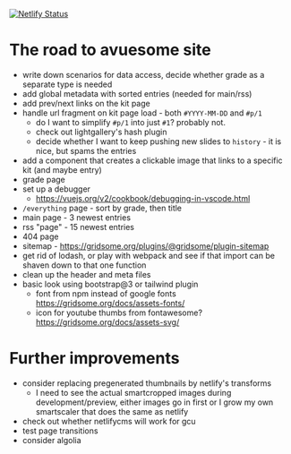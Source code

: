 [![Netlify Status](https://api.netlify.com/api/v1/badges/39fb5576-3cb9-4a94-b61c-4e9eb0fd9108/deploy-status)](https://app.netlify.com/sites/gcu/deploys)

# The road to avuesome site
* write down scenarios for data access, decide whether grade as a separate type is needed
* add global metadata with sorted entries (needed for main/rss)
* add prev/next links on the kit page
* handle url fragment on kit page load - both `#YYYY-MM-DD` and `#p/1`
  * do I want to simplify `#p/1` into just `#1`? probably not.
  * check out lightgallery's hash plugin
  * decide whether I want to keep pushing new slides to `history` - it
    is nice, but spams the entries
* add a component that creates a clickable image that links to a specific kit (and maybe entry)
* grade page
* set up a debugger
  * https://vuejs.org/v2/cookbook/debugging-in-vscode.html
* `/everything` page - sort by grade, then title
* main page - 3 newest entries
* rss "page" - 15 newest entries
* 404 page
* sitemap - https://gridsome.org/plugins/@gridsome/plugin-sitemap
* get rid of lodash, or play with webpack and see if that import can be shaven down to that one function
* clean up the header and meta files
* basic look using bootstrap@3 or tailwind plugin
  * font from npm instead of google fonts https://gridsome.org/docs/assets-fonts/
  * icon for youtube thumbs from fontawesome? https://gridsome.org/docs/assets-svg/

# Further improvements
* consider replacing pregenerated thumbnails by netlify's transforms
  * I need to see the actual smartcropped images during development/preview,
    either images go in first or I grow my own smartscaler that does the same as
    netlify
* check out whether netlifycms will work for gcu
* test page transitions
* consider algolia
